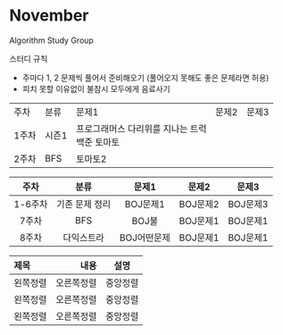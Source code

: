 # November
Algorithm Study Group

스터디 규칙
- 주마다 1, 2 문제씩 풀어서 준비해오기 (풀어오지 못해도 좋은 문제라면 허용)
- 피치 못할 이유없이 불참시 모두에게 음료사기

<table>
  <tr>
    <td>주차</td>
    <td>분류</td>
    <td>문제1</td>
    <td>문제2</td>
    <td>문제3</td>
  </tr>
  <tr>
    <td>1주차</td>
    <td>시즌1</td>
    <td>
      프로그래머스 다리위를 지나는 트럭<br>
      백준 토마토
    </td>
  </tr>
      
  <tr>
    <td>2주차</td>
    <td>BFS</td>
    <td>토마토2</td>
  </tr>
</table>

|주차|분류|문제1|문제2|문제3| 
|:---:|:---:|:---:|:---:|:---:|
|1-6주차|기존 문제 정리|BOJ문제1|BOJ문제2|BOJ문제3|
|7주차|BFS|BOJ불|BOJ문제1|BOJ문제1|
|8주차|다익스트라|BOJ어떤문제|BOJ문제1|BOJ문제1|

|제목|내용|설명|
|:---|---:|:---:|
|왼쪽정렬|오른쪽정렬|중앙정렬|
|왼쪽정렬|오른쪽정렬|중앙정렬|
|왼쪽정렬|오른쪽정렬|중앙정렬|
